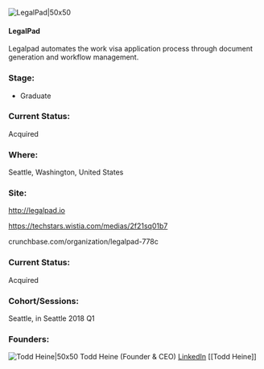 

![LegalPad|50x50](https://apimg.techstars.com/connect/images/image_files/5a68eadf9c66a91d7b000016/original/lp_02.jpg)

#### LegalPad
Legalpad automates the work visa application process through document generation and workflow management.

### Stage: 
 - Graduate 

### Current Status: 
Acquired

### Where:
Seattle, Washington, United States

### Site:
http://legalpad.io

https://techstars.wistia.com/medias/2f21sq01b7

crunchbase.com/organization/legalpad-778c

### Current Status: 
Acquired

### Cohort/Sessions: 
Seattle, in Seattle 2018 Q1

### Founders: 

![Todd Heine|50x50](https://apimg.techstars.com/connect/images/image_files/5a2efd399c66a94536000014/original/Todd_Heine_CEO_VentureVisa.jpg) Todd Heine (Founder & CEO) [LinkedIn](https://linkedin.com/in/toddmheine) [[Todd Heine]]


